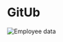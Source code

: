 <h1> GitUb</h1>

<img src="/repository/GitUb/hlavni.png" alt="Employee data" title="Employee Data title">
